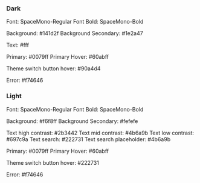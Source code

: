 ### Dark

Font: SpaceMono-Regular
Font Bold: SpaceMono-Bold

Background: #141d2f
Background Secondary: #1e2a47

Text: #fff

Primary: #0079ff
Primary Hover: #60abff

Theme switch button hover: #90a4d4

Error: #f74646

### Light

Font: SpaceMono-Regular
Font Bold: SpaceMono-Bold

Background: #f6f8ff
Background Secondary: #fefefe

Text high contrast: #2b3442
Text mid contrast: #4b6a9b
Text low contrast: #697c9a
Text search: #222731
Text search placeholder: #4b6a9b

Primary: #0079ff
Primary Hover: #60abff

Theme switch button hover: #222731

Error: #f74646